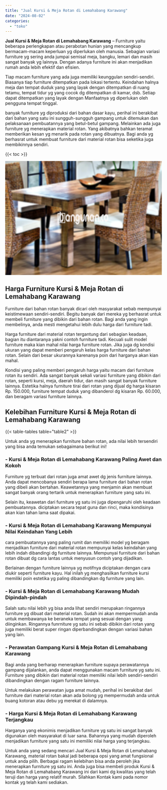 ```yaml
---
title: "Jual Kursi & Meja Rotan di Lemahabang Karawang"
date: "2024-08-02"
categories: 
  - "toko"
---
```


**Jual Kursi & Meja Rotan di Lemahabang Karawang** – Furniture yaitu beberapa perlengkapan atau perabotan hunian yang mencangkup bermacam-macam keperluan yg diperlukan oleh manusia. Sebagian variasi furniture yg sering anda jumpai semisal meja, bangku, lemari dan masih sangat banyak yg lainnya. Dengan adanya furniture ini akan menjadikan rumah anda lebih efektif dan efisien.

Tiap macam furniture yang ada juga memiliki keunggulan sendiri-sendiri. Biasanya tiap furniture ditempatkan pada lokasi tertentu. Keindahan halnya meja dan tempat duduk yang yang layak dengan ditempatkan di ruang tetamu, tempat tidur yg yang cocok dg ditempatkan di kamar, dsb. Setiap dapat ditempatkan yang layak dengan Manfaatnya yg diperlukan oleh pengguna tempat tinggal.

banyak furniture yg diproduksi dari bahan dasar kayu, perihal ini berakibat dari bahan yang satu ini sungguh-sungguh gampang untuk ditemukan dan pelaksanaan pembuatannya yang betul-betul gampang. Melainkan ada juga furniture yg menerapkan material rotan. Yang akibatnya bahkan teramat memberikan kesan yg menarik pada rotan yang dibuatnya. Bagi anda yg berhasrat untuk membuat furniture dari material rotan bisa seketika juga membikinnya sendiri.

{{< toc >}}

![Jual Kursi & Meja Rotan di Lemahabang Karawang](/images/kursi-meja-rotan-murah08.png)

## Harga Furniture Kursi & Meja Rotan di Lemahabang Karawang

Furniture dari bahan rotan banyak dicari oleh masyarakat sebab mempunyai keistimewaan sendiri-sendiri. Begitu banyak dari mereka yg berhasrat untuk membeli furniture yang dibikin dari bahan rotan. Bagi anda yang ingin membelinya, anda mesti mengetahui lebih dulu harga dari furniture tadi.

Harga furniture dari material rotan tergantung dari sebagian keadaan, bagian itu diantaranya yakni contoh furniture tadi. Kecuali sulit model furniture maka kian mahal nilai harga furniture rotan. Jika juga dg kondisi ukuran yang dapat memberi pengaruh kelas harga furniture dari bahan rotan. Selain dari besar ukurannya karenanya poin dari harganya akan kian mahal.

Kondisi yang paling memberi pengaruh harga yaitu macam dari furniture rotan itu sendiri. Ada sangat banyak sekali variasi furniture yang dibikin dari rotan, seperti kursi, meja, daerah tidur, dan masih sangat banyak furniture lainnya. Estetika halnya furniture tirai dari rotan yang dijual dg harga kisaran Rp. 150.000, furniture tempat duduk yang dibanderol dg kisaran Rp. 60.000, dan beragam variasi furniture lainnya.

## Kelebihan Furniture Kursi & Meja Rotan di Lemahabang Karawang

{{< table-tables table="table2" >}}

Untuk anda yg menerapkan furniture bahan rotan, ada nilai lebih tersendiri yang bisa anda temukan sebagaimana berikut ini!

### \- Kursi & Meja Rotan di Lemahabang Karawang Paling Awet dan Kokoh

Furniture yg terbuat dari rotan juga amat awet dg jenis furniture lainnya. Anda dapat mencobanya sendiri berapa lama furniture dari bahan rotan yang dibeli akan bertahan. Keawetannya yang menjamin akan membuat sangat banyak orang tertarik untuk menerapkan furniture yang satu ini.

Selain itu, keawetan dari furniture yg satu ini juga dipengaruhi oleh keadaan pembuatannya. diciptakan secara tepat guna dan rinci, maka kondisinya akan kian tahan lama saat dipakai.

### \- Kursi & Meja Rotan di Lemahabang Karawang Mempunyai Nilai Keindahan Yang Lebih

cara pembuatannya yang paling rumit dan memiliki model yg beragam menjadikan furniture dari material rotan mempunyai kelas keindahan yang lebih indah dibandingi dg furniture lainnya. Mempunyai furniture dari bahan rotan dibuat dg cara lantas untuk menyusun contoh yang dijadikan.

Berlainan dengan furniture lainnya yg motifnya diciptakan dengan cara diukir seperti furniture kayu. Hal inilah yg menghasilkan furniture kursi memiliki poin estetika yg paling dibandingkan dg furniture yang lain.

### \- Kursi & Meja Rotan di Lemahabang Karawang Mudah Dipindah-pindah

Salah satu nilai lebih yg bisa anda lihat sendiri merupakan ringannya furniture yg dibuat dari material rotan. Sudah ini akan mempermudah anda untuk membawanya ke beraneka tempat yang sesuai dengan yang diinginkan. Ringannya funrniture yg satu ini sebab dibikin dari rotan yang juga memiliki berat super ringan diperbandingkan dengan variasi bahan yang lain.

### \- Perawatan Gampang Kursi & Meja Rotan di Lemahabang Karawang

Bagi anda yang berharap menerapkan furniture supaya perawatannya gampang dijalankan, anda dapat menggunakan macam furniture yg satu ini. Furniture yang dibikin dari material rotan memiliki nilai lebih sendiri-sendiri dibandingkan dengan ragam furniture lainnya.

Untuk melakukan perawatan juga amat mudah, perihal ini berakibat dari furniture dari material rotan akan ada bolong yg mempermudah anda untuk buang kotoran atau debu yg merekat di dalamnya.

### \- Harga Kursi & Meja Rotan di Lemahabang Karawang Terjangkau

Harganya yang ekonimis menjadikan furniture yg satu ini sangat banyak digunakan oleh masyarakat di luar sana. Bahannya yang mudah diperoleh menjadikan furniture yang satu ini memiliki nilai harga yang terjangkau.

Untuk anda yang sedang mencari Jual Kursi & Meja Rotan di Lemahabang Karawang, material rotan bakal jadi beberapa opsi yang amat fungsional untuk anda pilih. Berbagai ragam kelebihan bisa anda peroleh jika menerapkan furniture yg satu ini. Anda juga bisa membeli produk Kursi & Meja Rotan di Lemahabang Karawang ini dari kami dg kwalitas yang telah teruji dan harga yang relatif murah. Silahkan Kontak kami pada nomor kontak yg telah kami sediakan.
